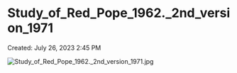 # Study_of_Red_Pope_1962._2nd_version_1971

Created: July 26, 2023 2:45 PM

![Study_of_Red_Pope_1962._2nd_version_1971.jpg](Study_of_Red_Pope_1962%20_2nd_version_1971%20d18156c1ad534d4f854a72d0765e1274/Study_of_Red_Pope_1962._2nd_version_1971.jpg)
